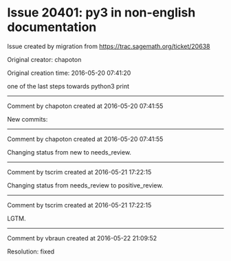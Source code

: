 # Issue 20401: py3 in non-english documentation

Issue created by migration from https://trac.sagemath.org/ticket/20638

Original creator: chapoton

Original creation time: 2016-05-20 07:41:20

one of the last steps towards python3 print


---

Comment by chapoton created at 2016-05-20 07:41:55

New commits:


---

Comment by chapoton created at 2016-05-20 07:41:55

Changing status from new to needs_review.


---

Comment by tscrim created at 2016-05-21 17:22:15

Changing status from needs_review to positive_review.


---

Comment by tscrim created at 2016-05-21 17:22:15

LGTM.


---

Comment by vbraun created at 2016-05-22 21:09:52

Resolution: fixed
